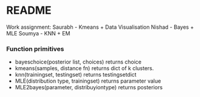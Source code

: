 # README #

Work assignment:
Saurabh - Kmeans + Data Visualisation
Nishad - Bayes + MLE
Soumya - KNN + EM
### Function primitives ###
* bayeschoice(posterior list, choices) returns choice
* kmeans(samples, distance fn) returns dict of k clusters.
* knn(trainingset, testingset) returns testingsetdict
* MLE(distribution type, trainingset) returns parameter value
* MLE2bayes(parameter, distribuyiontype) returns posteriors





